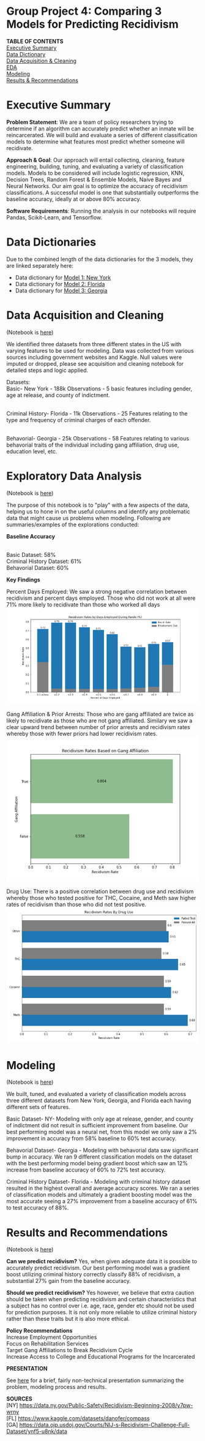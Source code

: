 # Group Project 4: Comparing 3 Models for Predicting Recidivism
**TABLE OF CONTENTS**
<br>[Executive Summary](#executive-summary)
<br>[Data Dictionary](#data-dictionaries)
<br>[Data Acquisition & Cleaning](#data-acquisition-and-cleaning) 
<br>[EDA](#exploratory-data-analysis)
<br>[Modeling](#modeling)
<br>[Results & Recommendations](#results-and-recommendations)


# Executive Summary

**Problem Statement**: We are a team of policy researchers trying to determine if an algorithm can accurately predict whether an inmate will be reincarcerated. We will build and evaluate a series of different classification models to determine what features most predict whether someone will recidivate. 

**Approach & Goal**: Our approach will entail collecting, cleaning, feature engineering, building, tuning, and evaluating a variety of classification models. Models to be considered will include logistic regression, KNN, Decision Trees, Random Forest & Ensemble Models, Naive Bayes and  Neural Networks. Our aim goal is to optimize the accuracy of recidivism classifications. A successful model is one that substantially outperforms the baseline accuracy, ideally at or above 80% accuracy.

**Software Requirements**: Running the analysis in our notebooks will require Pandas, Scikit-Learn, and Tensorflow.


# Data Dictionaries

Due to the combined length of the data dictionaries for the 3 models, they are linked separately here:

- Data dictionary for [Model 1: New York](./data/NY/data_dictionary_NY.md)
- Data dictionary for [Model 2: Florida](./data/FL/data_dictionary_FL.md)
- Data dictionary for [Model 3: Georgia](./data/GA/data_dictionary_GA.md)

# Data Acquisition and Cleaning 
(Notebook is [here](./notebooks/01_data_acq_clean.ipynb))

We identified three datasets from three different states in the US with varying features to be used for modeling. Data was collected from various sources including government websites and Kaggle. Null values were imputed or dropped, please see acquisition and cleaning notebook for detailed steps and logic applied.

Datasets:
<br>Basic- New York - 188k Observations - 5 basic features including gender, age at release, and county of indictment.

<br>Criminal History- Florida - 11k Observations - 25 Features relating to the type and frequency of criminal charges of each offender.

<br>Behavorial- Georgia - 25k Observations - 58 Features relating to various behavorial traits of the individual including gang affiliation, drug use, education level, etc.

# Exploratory Data Analysis 
(Notebook is [here](./notebooks/02_eda.ipynb))

The purpose of this notebook is to "play" with a few aspects of the data, helping us to hone in on the useful columns and identify any problematic data that might cause us problems when modeling. Following are summaries/examples of the explorations conducted:

**Baseline Accuracy**

<br>Basic Dataset: 58% 
<br>Criminal History Dataset: 61% 
<br>Behavorial Dataset: 60% 

**Key Findings** 

Percent Days Employed: We saw a strong negative correlation between recidivism and percent days employed. Those who did not work at all were 71% more likely to recidivate than those who worked all days 
![Employment Impact](./visualizations/employment.png)

Gang Affiliation & Prior Arrests: Those who are gang affiliated are twice as likely to recidivate as those who are not gang affiliated. Similary we saw a clear upward trend between number of prior arrests and recidivism rates whereby those with fewer priors had lower recidivism rates.
![Gang Affiliation](./visualizations/gangaffiliation.png)

Drug Use: There is a positive correlation between drug use and recidivism whereby those who tested positive for THC, Cocaine, and Meth saw higher rates of recidivism than those who did not test positive.
![Drug Use](./visualizations/druguse.png)
  

# Modeling 
(Notebook is [here](./notebooks/03_modeling.ipynb))

We built, tuned, and evaluated a variety of classification models across three different datasets from New York, Georgia, and Florida each having different sets of features. 

Basic Dataset- NY- Modeling with only age at release, gender, and county of indictment did not result in sufficient improvement from baseline. Our best performing model was a neural net, from this model we only saw a 2% improvement in accuracy from 58% baseline to 60% test accuracy. 

Behavorial Dataset- Georgia - Modeling with behavorial data saw significant bump in accuracy. We ran 9 different classification models on the dataset with the best performing model being gradient boost which saw an 12% increase from baseline accuracy of 60% to 72% test accuracy.

Criminal History Dataset- Florida - Modeling with criminal history dataset resulted in the highest overall and average accuracy scores. We ran a series of classification models and ultimately a gradient boosting model was the most accurate seeing a 27% improvement from a baseline accuracy of 61% to test accuracy of 88%.

# Results and Recommendations
(Notebook is [here](./notebooks/04_results.ipynb))

**Can we predict recidivism?**
Yes, when given adequate data it is possible to accurately predict recidivism. Our best performing model was a gradient boost utilizing criminal history correctly classify 88% of recidivism, a substantial 27% gain from the baseline accuracy.

**Should we predict recidivism?**
Yes however, we believe that extra caution should be taken when predicting recidivism and certain characteristics that a subject has no control over i.e. age, race, gender etc should not be used for prediction purposes. It is not only more reliable to utilize criminal history rather than these traits but it is also more ethical.


**Policy Recommendations**
<br>Increase Employment Opportunities
<br>Focus on Rehabilitation Services
<br>Target Gang Affiliations to Break Recidivism Cycle
<br>Increase Access to College and Educational Programs for the Incarcerated

**PRESENTATION**

See [here](./presentation/presentation.pdf) for a brief, fairly non-technical presentation summarizing the problem, modeling process and results.

**SOURCES**
<br>[NY] https://data.ny.gov/Public-Safety/Recidivism-Beginning-2008/y7pw-wrny
<br>[FL] https://www.kaggle.com/datasets/danofer/compass
<br>[GA] https://data.ojp.usdoj.gov/Courts/NIJ-s-Recidivism-Challenge-Full-Dataset/ynf5-u8nk/data